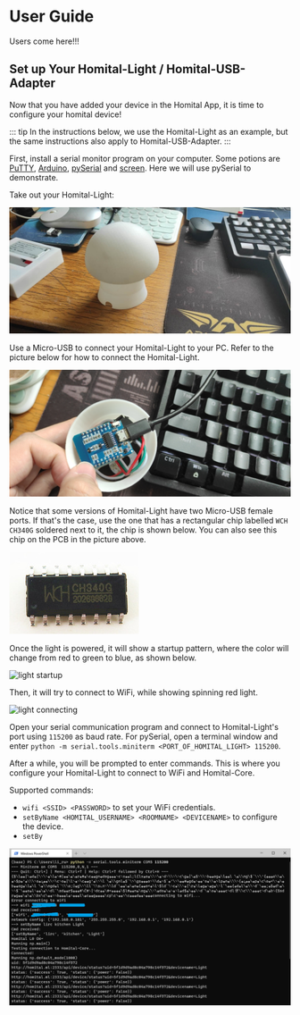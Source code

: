 # User Guide

Users come here!!!

## Set up Your Homital-Light / Homital-USB-Adapter

Now that you have added your device in the Homital App, it is time to configure your homital device!

::: tip
In the instructions below, we use the Homital-Light as an example, but the same instructions also apply to Homital-USB-Adapter.
:::

First, install a serial monitor program on your computer. Some potions are [PuTTY](https://www.chiark.greenend.org.uk/~sgtatham/putty/), [Arduino](https://www.arduino.cc/en/main/software), [pySerial](https://pythonhosted.org/pyserial/index.html) and [screen](https://linux.die.net/man/1/screen). Here we will use pySerial to demonstrate.

Take out your Homital-Light:

![Homital-Light](../assets/homital-light.jpg)

Use a Micro-USB to connect your Homital-Light to your PC. Refer to the picture below for how to connect the Homital-Light.

![Micro-USB connection](../assets/homital-light-micro-usb.jpg)

Notice that some versions of Homital-Light have two Micro-USB female ports. If that's the case, use the one that has a rectangular chip labelled `WCH CH340G` soldered next to it, the chip is shown below. You can also see this chip on the PCB in the picture above.

![CH340](../assets/ch340.png)

Once the light is powered, it will show a startup pattern, where the color will change from red to green to blue, as shown below.

![light startup](../assets/light_startup.gif)

Then, it will try to connect to WiFi, while showing spinning red light.

![light connecting](../assets/light_connecting.gif)

Open your serial communication program and connect to Homital-Light's port using `115200` as baud rate. For pySerial, open a terminal window and enter `python -m serial.tools.miniterm <PORT_OF_HOMITAL_LIGHT> 115200`.

After a while, you will be prompted to enter commands. This is where you configure your Homital-Light to connect to WiFi and Homital-Core.

Supported commands:
  - `wifi <SSID> <PASSWORD>` to set your WiFi credentials.
  - `setByName <HOMITAL_USERNAME> <ROOMNAME> <DEVICENAME>` to configure the device.
  - `setBy`

![pySerial](../assets/pyserial.png)
